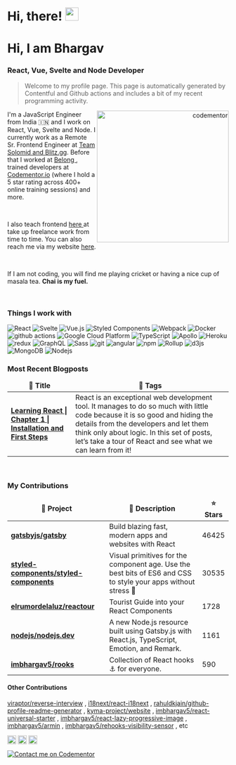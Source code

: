 <h1>Hi, there! <img src="https://emojis.slackmojis.com/emojis/images/1536351075/4594/blob-wave.gif?1536351075" width="30"/> </h1>

<h1> Hi, I am Bhargav </h1>
<h3> React, Vue, Svelte and Node Developer</h3> 

> Welcome to my profile page. This page is automatically generated by Contentful and Github actions and includes a bit of my recent programming activity.

<a align="right"  href="https://www.codementor.io/@imbhargav5?refer=badge"><img align="right" alt="codementor" height="300" src="https://images.ctfassets.net/zcbonpo0bw5g/5PSfhdW7N0Vf8KNHVMw0z2/8367bc6678cdca6ce63a47cdfb100486/Screenshot_2020-08-16_at_6.00.52_PM.png"/> </a>

<p align="left"> I'm a JavaScript Engineer from India 🇮🇳 and I work on React, Vue, Svelte and Node. I currently work as a Remote Sr. Frontend Engineer at <a href="https://tsm.gg" target="_blank">Team Solomid and Blitz.gg</a>. Before that I worked at <a href="https://belong.co"  target="_blank">Belong </a>, trained developers at <a href="https://codementor.io/imbhargav5" target="_blank">Codementor.io</a> (where I hold a 5 star rating across 400+ online training sessions) and more. </p>



<br/>

<p> I also teach frontend <a href="https://www.youtube.com/channel/UC4gKWR53xDzybMwm8Y61ukA"  target="_blank">here </a> at take up freelance work from time to time. You can also reach me via my website <a href="https://imbhargav5.com" target="_blank">here<a/>.</p>
<br/>
<p>If I am not coding, you will find me playing cricket or having a nice cup of masala tea. <b>Chai is my fuel.</b> <p>
<br/>
<h3>Things I work with</h3>

<p align="left">
  <img alt="React" src="https://img.shields.io/badge/-React-45b8d8?style=flat-square&logo=react&logoColor=white" />
  <img alt="Svelte" src="https://img.shields.io/badge/-Svelte-ff3e00?style=flat-square&logo=svelte&logoColor=white"/>
  <img alt="Vue.js" src="https://img.shields.io/badge/-Vue-4fc08d?style=flat-square&logo=Vue.js&logoColor=white"/>
  <img alt="Styled Components" src="https://img.shields.io/badge/-Styled_Components-db7092?style=flat-square&logo=styled-components&logoColor=white" />
  <img alt="Webpack" src="https://img.shields.io/badge/-Webpack-8DD6F9?style=flat-square&logo=webpack&logoColor=white" /> 
  <img alt="Docker" src="https://img.shields.io/badge/-Docker-46a2f1?style=flat-square&logo=docker&logoColor=white" />
  <img alt="github actions" src="https://img.shields.io/badge/-Github_Actions-2088FF?style=flat-square&logo=github-actions&logoColor=white" />
  <img alt="Google Cloud Platform" src="https://img.shields.io/badge/-Google_Cloud_Platform-1a73e8?style=flat-square&logo=google-cloud&logoColor=white" />
  <img alt="TypeScript" src="https://img.shields.io/badge/-TypeScript-007ACC?style=flat-square&logo=typescript&logoColor=white" />
  <img alt="Apollo" src="https://img.shields.io/badge/-Apollo%20GraphQL-311C87?style=flat-square&logo=apollo-graphql&logoColor=white" />
  <img alt="Heroku" src="https://img.shields.io/badge/-Heroku-430098?style=flat-square&logo=heroku&logoColor=white" />
  <img alt="redux" src="https://img.shields.io/badge/-Redux-764ABC?style=flat-square&logo=redux&logoColor=white" />
  <img alt="GraphQL" src="https://img.shields.io/badge/-GraphQL-E10098?style=flat-square&logo=graphql&logoColor=white" />
  <img alt="Sass" src="https://img.shields.io/badge/-Sass-CC6699?style=flat-square&logo=sass&logoColor=white" />
  <img alt="git" src="https://img.shields.io/badge/-Git-F05032?style=flat-square&logo=git&logoColor=white" />
  <img alt="angular" src="https://img.shields.io/badge/-Angular-DD0031?style=flat-square&logo=angular&logoColor=white" />
  <img alt="npm" src="https://img.shields.io/badge/-NPM-CB3837?style=flat-square&logo=npm&logoColor=white" />
  <img alt="Rollup" src="https://img.shields.io/badge/-Rollup-EC4A3F?style=flat-square&logo=rollup.js&logoColor=white" />
  <img alt="d3js" src="https://img.shields.io/badge/-D3.js-F9A03C?style=flat-square&logo=d3.js&logoColor=white" />
  <img alt="MongoDB" src="https://img.shields.io/badge/-MongoDB-13aa52?style=flat-square&logo=mongodb&logoColor=white" />
  <img alt="Nodejs" src="https://img.shields.io/badge/-Nodejs-43853d?style=flat-square&logo=Node.js&logoColor=white" />

</p>

<h3>Most Recent Blogposts</h3>

<table>
  <thead align="center">
    <tr border: none;>
      <td><b>🎁 Title</b></td>
      <td><b>🎁 Tags </b></td>
    </tr>
  </thead>
  <tbody>
    <tr>
	    <td><a href="https://imbhargav5.com/blog/learning-react-or-chapter-1-or-installation-and-first-steps"><b>Learning React | Chapter 1 | Installation and First Steps</b></a></td>
      <td>React is an exceptional web development tool. It manages to do so much with little code because it is so good and hiding the details from the developers and let them think only about logic. In this set of posts, let’s take a tour of React and see what we can learn from it!</td>
    </tr>	  
  </tbody>
</table>

<br/>

<h3>My Contributions</h3>

<table>
  <thead align="center">
    <tr border: none;>
      <td><b>🎁 Project</b></td>
      <td><b>🎁 Description </b></td>
      <td><b>⭐ Stars</b></td>
    </tr>
  </thead>
  <tbody>
    <tr>
	    <td><a href="https:&#x2F;&#x2F;github.com&#x2F;gatsbyjs&#x2F;gatsby"><b>gatsbyjs/gatsby</b></a></td>
      <td>Build blazing fast, modern apps and websites with React</td>
      <td>46425</td>
    </tr>	  
    <tr>
	    <td><a href="https:&#x2F;&#x2F;github.com&#x2F;styled-components&#x2F;styled-components"><b>styled-components/styled-components</b></a></td>
      <td>Visual primitives for the component age. Use the best bits of ES6 and CSS to style your apps without stress 💅</td>
      <td>30535</td>
    </tr>	  
    <tr>
	    <td><a href="https:&#x2F;&#x2F;github.com&#x2F;elrumordelaluz&#x2F;reactour"><b>elrumordelaluz/reactour</b></a></td>
      <td>Tourist Guide into your React Components</td>
      <td>1728</td>
    </tr>	  
    <tr>
	    <td><a href="https:&#x2F;&#x2F;github.com&#x2F;nodejs&#x2F;nodejs.dev"><b>nodejs/nodejs.dev</b></a></td>
      <td>A new Node.js resource built using Gatsby.js with React.js, TypeScript, Emotion, and Remark.</td>
      <td>1161</td>
    </tr>	  
    <tr>
	    <td><a href="https:&#x2F;&#x2F;github.com&#x2F;imbhargav5&#x2F;rooks"><b>imbhargav5/rooks</b></a></td>
      <td>Collection of React hooks ⚓ for everyone.  </td>
      <td>590</td>
    </tr>	  
  </tbody>
</table>

<h4>Other Contributions</h4>

 <a href="https:&#x2F;&#x2F;github.com&#x2F;viraptor&#x2F;reverse-interview">viraptor/reverse-interview</a> , <a href="https:&#x2F;&#x2F;github.com&#x2F;i18next&#x2F;react-i18next">i18next/react-i18next</a> , <a href="https:&#x2F;&#x2F;github.com&#x2F;rahuldkjain&#x2F;github-profile-readme-generator">rahuldkjain/github-profile-readme-generator</a> , <a href="https:&#x2F;&#x2F;github.com&#x2F;kyma-project&#x2F;website">kyma-project/website</a> , <a href="https:&#x2F;&#x2F;github.com&#x2F;imbhargav5&#x2F;react-universal-starter">imbhargav5/react-universal-starter</a> , <a href="https:&#x2F;&#x2F;github.com&#x2F;imbhargav5&#x2F;react-lazy-progressive-image">imbhargav5/react-lazy-progressive-image</a> , <a href="https:&#x2F;&#x2F;github.com&#x2F;imbhargav5&#x2F;armin">imbhargav5/armin</a> , <a href="https:&#x2F;&#x2F;github.com&#x2F;imbhargav5&#x2F;rehooks-visibility-sensor">imbhargav5/rehooks-visibility-sensor</a> , etc


<p align="left">
<a href="https://twitter.com/imbhargav5" target="blank"><img align="center" src="https://cdn.jsdelivr.net/npm/simple-icons@3.0.1/icons/twitter.svg" alt="imbhargav5" height="20" width="20" /></a>
<a href="https://stackoverflow.com/users/2621400/bhargav-ponnapalli" target="blank"><img align="center" src="https://cdn.jsdelivr.net/npm/simple-icons@3.0.1/icons/stackoverflow.svg" alt="imbhargav5" height="20" width="20" /></a>
<a href="https://codesandbox.com/imbhargav5" target="blank"><img align="center" src="https://cdn.jsdelivr.net/npm/simple-icons@3.0.1/icons/codesandbox.svg" alt="imbhargav5" height="20" width="20" /></a>
</p>

[![Contact me on Codementor](https://www.codementor.io/m-badges/imbhargav5/book-session.svg)](https://www.codementor.io/@imbhargav5?refer=badge)
